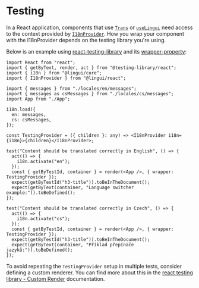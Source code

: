 # Testing

In a React application, components that use [`Trans`](/ref/react#trans) or [`useLingui`](/ref/react#uselingui) need access to the context provided by [`I18nProvider`](/ref/react#i18nprovider). How you wrap your component with the I18nProvider depends on the testing library you're using.

Below is an example using [react-testing-library](https://testing-library.com/docs/react-testing-library/intro/) and its [wrapper-property](https://testing-library.com/docs/react-testing-library/api#wrapper):

```tsx title="index.js"
import React from "react";
import { getByText, render, act } from "@testing-library/react";
import { i18n } from "@lingui/core";
import { I18nProvider } from "@lingui/react";

import { messages } from "./locales/en/messages";
import { messages as csMessages } from "./locales/cs/messages";
import App from "./App";

i18n.load({
  en: messages,
  cs: csMessages,
});

const TestingProvider = ({ children }: any) => <I18nProvider i18n={i18n}>{children}</I18nProvider>;

test("Content should be translated correctly in English", () => {
  act(() => {
    i18n.activate("en");
  });
  const { getByTestId, container } = render(<App />, { wrapper: TestingProvider });
  expect(getByTestId("h3-title")).toBeInTheDocument();
  expect(getByText(container, "Language switcher example:")).toBeDefined();
});

test("Content should be translated correctly in Czech", () => {
  act(() => {
    i18n.activate("cs");
  });
  const { getByTestId, container } = render(<App />, { wrapper: TestingProvider });
  expect(getByTestId("h3-title")).toBeInTheDocument();
  expect(getByText(container, "Příklad přepínače jazyků:")).toBeDefined();
});
```

To avoid repeating the `TestingProvider` setup in multiple tests, consider defining a custom renderer. You can find more about this in the [react testing library - Custom Render](https://testing-library.com/docs/react-testing-library/setup#custom-render) documentation.
